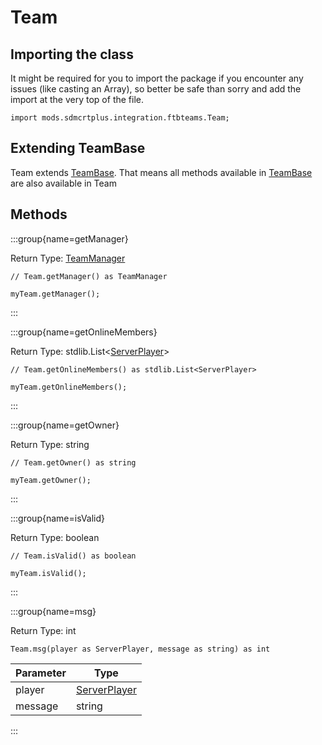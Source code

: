 # Team

## Importing the class

It might be required for you to import the package if you encounter any issues (like casting an Array), so better be safe than sorry and add the import at the very top of the file.
```zenscript
import mods.sdmcrtplus.integration.ftbteams.Team;
```


## Extending TeamBase

Team extends [TeamBase](/mods/sdmcrtplus/integration/ftbteams/TeamBase). That means all methods available in [TeamBase](/mods/sdmcrtplus/integration/ftbteams/TeamBase) are also available in Team

## Methods

:::group{name=getManager}

Return Type: [TeamManager](/mods/sdmcrtplus/integration/ftbteams/TeamManager)

```zenscript
// Team.getManager() as TeamManager

myTeam.getManager();
```

:::

:::group{name=getOnlineMembers}

Return Type: stdlib.List&lt;[ServerPlayer](/vanilla/api/entity/type/player/ServerPlayer)&gt;

```zenscript
// Team.getOnlineMembers() as stdlib.List<ServerPlayer>

myTeam.getOnlineMembers();
```

:::

:::group{name=getOwner}

Return Type: string

```zenscript
// Team.getOwner() as string

myTeam.getOwner();
```

:::

:::group{name=isValid}

Return Type: boolean

```zenscript
// Team.isValid() as boolean

myTeam.isValid();
```

:::

:::group{name=msg}

Return Type: int

```zenscript
Team.msg(player as ServerPlayer, message as string) as int
```

| Parameter |                             Type                             |
|-----------|--------------------------------------------------------------|
| player    | [ServerPlayer](/vanilla/api/entity/type/player/ServerPlayer) |
| message   | string                                                       |


:::


